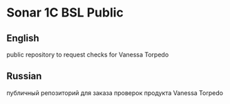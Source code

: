 # Sonar 1C BSL Public

## English

public repository to request checks for Vanessa Torpedo

## Russian

публичный репозиторий для заказа проверок продукта Vanessa Torpedo
